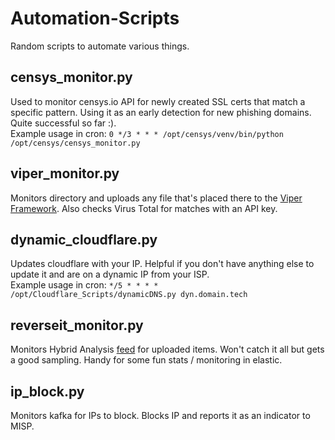 # Automation-Scripts
Random scripts to automate various things.


## censys_monitor.py
Used to monitor censys.io API for newly created SSL certs that match a specific pattern. Using it as an early detection for new phishing domains. Quite successful so far :).<br>
Example usage in cron: `0 */3 * * * /opt/censys/venv/bin/python /opt/censys/censys_monitor.py`
    
## viper_monitor.py
Monitors directory and uploads any file that's placed there to the [Viper Framework](https://github.com/viper-framework/viper). Also checks Virus Total for matches with an API key.

## dynamic_cloudflare.py
Updates cloudflare with your IP. Helpful if you don't have anything else to update it and are on a dynamic IP from your ISP.<br>
Example usage in cron: `*/5 * * * * /opt/Cloudflare_Scripts/dynamicDNS.py dyn.domain.tech`

## reverseit_monitor.py
Monitors Hybrid Analysis [feed](https://www.hybrid-analysis.com/feed?json) for uploaded items. Won't catch it all but gets a good sampling. Handy for some fun stats / monitoring in elastic.

## ip_block.py
Monitors kafka for IPs to block. Blocks IP and reports it as an indicator to MISP.

